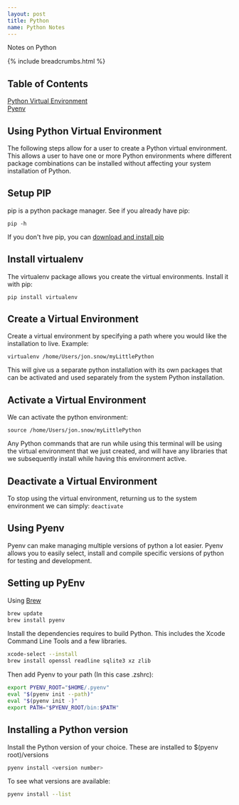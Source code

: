 ```yaml
---
layout: post
title: Python
name: Python Notes
---
```

Notes on Python

{% include breadcrumbs.html %}

## Table of Contents

[Python Virtual Environment](#using-python-virtual-environment)  
[Pyenv](#using-pyenv)

## Using Python Virtual Environment

The following steps allow for a user to create a Python virtual environment.
This allows a user to have one or more Python environments where different package combinations can be installed without affecting your system installation of Python.

## Setup PIP

pip is a python package manager. See if you already have pip:

```pip -h```

If you don't hve pip, you can [download and install pip](https://pip.pypa.io/en/latest/installing/)

## Install virtualenv

The virtualenv package allows you create the virtual environments.
Install it with pip:

```pip install virtualenv```

## Create a Virtual Environment

Create a virtual environment by specifying a path where you would like the installation to live.
Example:

```virtualenv /home/Users/jon.snow/myLittlePython```

This will give us a separate python installation with its own packages that can be activated and used separately from the system Python installation.

## Activate a Virtual Environment

We can activate the python environment:

```source /home/Users/jon.snow/myLittlePython```

Any Python commands that are run while using this terminal will be using the virtual environment that we just created, and will have any libraries that we subsequently install while having this environment active.

## Deactivate a Virtual Environment

To stop using the virtual environment, returning us to the system environment we can simply:
```deactivate```

## Using Pyenv

Pyenv can make managing multiple versions of python a lot easier. Pyenv allows you to easily select, install and compile specific versions of python for testing and development.

## Setting up PyEnv

Using [Brew](https://brew.sh/)

```bash
brew update
brew install pyenv
```

Install the dependencies requires to build Python.
This includes the Xcode Command Line Tools and a few libraries.

```bash
xcode-select --install
brew install openssl readline sqlite3 xz zlib
```

Then add Pyenv to your path (In this case .zshrc):

```bash
export PYENV_ROOT="$HOME/.pyenv"
eval "$(pyenv init --path)"
eval "$(pyenv init -)"
export PATH="$PYENV_ROOT/bin:$PATH"
```

## Installing a Python version

Install the Python version of your choice.
These are installed to $(pyenv root)/versions

```bash
pyenv install <version number>
```

To see what versions are available:

```bash
pyenv install --list
```
